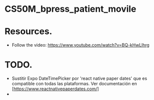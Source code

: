 # CS50M_bpress_patient_movile

# Resources.

- Follow the video: https://www.youtube.com/watch?v=BQ-kHwLlhrg


# TODO.

- Sustitir Expo DateTimePicker por 'react native paper dates' que es compatible con todas las plataformas. Ver documentación en [https://www.reactnativepaperdates.com/]
- 